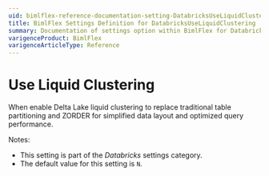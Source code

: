 ```yaml
---
uid: bimlflex-reference-documentation-setting-DatabricksUseLiquidClustering
title: BimlFlex Settings Definition for DatabricksUseLiquidClustering
summary: Documentation of settings option within BimlFlex for DatabricksUseLiquidClustering
varigenceProduct: BimlFlex
varigenceArticleType: Reference
---
```


# Use Liquid Clustering

When enable Delta Lake liquid clustering to replace traditional table partitioning and ZORDER for simplified data layout and optimized query performance.

Notes:

* This setting is part of the *Databricks* settings category.
* The default value for this setting is `N`.